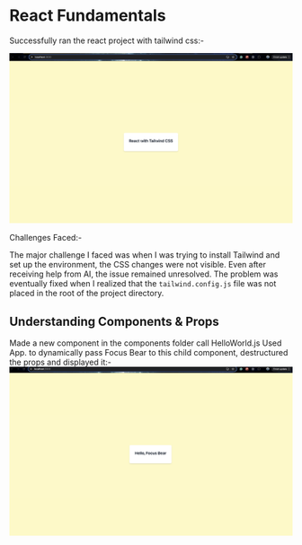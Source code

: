 # React Fundamentals

Successfully ran the react project with tailwind css:-

![React App With Tail Wind](image.png)

Challenges Faced:-

The major challenge I faced was when I was trying to install Tailwind and set up the environment, the CSS changes were not visible. Even after receiving help from AI, the issue remained unresolved. The problem was eventually fixed when I realized that the `tailwind.config.js` file was not placed in the root of the project directory.

## Understanding Components & Props

Made a new component in the components folder call HelloWorld.js
Used App. to dynamically pass Focus Bear to this child component, destructured the props and displayed it:-
![alt text](image-1.png)
